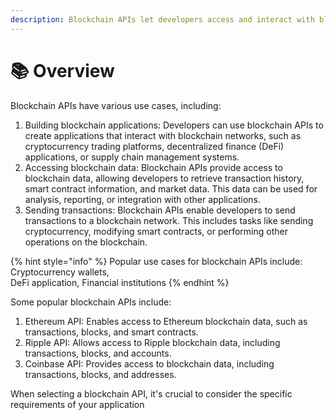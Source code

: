 ```yaml
---
description: Blockchain APIs let developers access and interact with blockchain data.
---
```


# 📚 Overview



Blockchain APIs have various use cases, including:

1. Building blockchain applications: Developers can use blockchain APIs to create applications that interact with blockchain networks, such as cryptocurrency trading platforms, decentralized finance (DeFi) applications, or supply chain management systems.
2. Accessing blockchain data: Blockchain APIs provide access to blockchain data, allowing developers to retrieve transaction history, smart contract information, and market data. This data can be used for analysis, reporting, or integration with other applications.
3. Sending transactions: Blockchain APIs enable developers to send transactions to a blockchain network. This includes tasks like sending cryptocurrency, modifying smart contracts, or performing other operations on the blockchain.

{% hint style="info" %}
Popular use cases for blockchain APIs include: Cryptocurrency wallets, \
DeFi application, Financial institutions
{% endhint %}



Some popular blockchain APIs include:

1. Ethereum API: Enables access to Ethereum blockchain data, such as transactions, blocks, and smart contracts.
2. Ripple API: Allows access to Ripple blockchain data, including transactions, blocks, and accounts.
3. Coinbase API: Provides access to blockchain data, including transactions, blocks, and addresses.

When selecting a blockchain API, it's crucial to consider the specific requirements of your application
